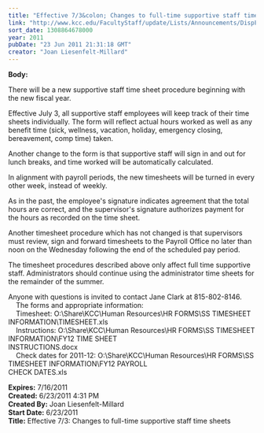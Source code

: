 ```yaml
---
title: "Effective 7/3&colon; Changes to full-time supportive staff time sheets "
link: "http://www.kcc.edu/FacultyStaff/update/Lists/Announcements/DispForm.aspx?ID=359"
sort_date: 1308864678000
year: 2011
pubDate: "23 Jun 2011 21:31:18 GMT"
creator: "Joan Liesenfelt-Millard"
---
```


<div><b>Body:</b> <div class=ExternalClassA2707C685E37490DB93F6E7EE2184325><p>There will be a new supportive staff time sheet procedure beginning with the new fiscal year. </p>
<p>Effective July 3, all supportive staff employees will keep track of their time sheets individually. The form will reflect actual hours worked as well as any benefit time (sick, wellness, vacation, holiday, emergency closing, bereavement, comp time) taken.      </p>
<p>Another change to the form is that supportive staff will sign in and out for lunch breaks, and time worked will be automatically calculated.</p>
<p>In alignment with payroll periods, the new timesheets will be turned in every other week, instead of weekly.</p>
<p>As in the past, the employee's signature indicates agreement that the total hours are correct, and the supervisor's signature authorizes payment for the hours as recorded on the time sheet.    </p>
<p>Another timesheet procedure which has not changed is that supervisors must review, sign and forward timesheets to the Payroll Office no later than noon on the Wednesday following the end of the scheduled pay period.    </p>
<p>The timesheet procedures described above only affect full time supportive staff. Administrators should continue using the administrator time sheets for the remainder of the summer. </p>
<p>Anyone with questions is invited to contact Jane Clark at 815-802-8146.  <br>    The forms and appropriate information: <br>    Timesheet: O:\Share\KCC\Human Resources\HR FORMS\SS TIMESHEET INFORMATION\TIMESHEET.xls<br>    Instructions: O:\Share\KCC\Human Resources\HR FORMS\SS TIMESHEET INFORMATION\FY12 TIME SHEET <br>INSTRUCTIONS.docx<br>    Check dates for 2011-12: O:\Share\KCC\Human Resources\HR FORMS\SS TIMESHEET INFORMATION\FY12 PAYROLL <br>CHECK DATES.xls<br></p></div></div>
<div><b>Expires:</b> 7/16/2011</div>
<div><b>Created:</b> 6/23/2011 4:31 PM</div>
<div><b>Created By:</b> Joan Liesenfelt-Millard</div>
<div><b>Start Date:</b> 6/23/2011</div>
<div><b>Title:</b> Effective 7/3: Changes to full-time supportive staff time sheets </div>
